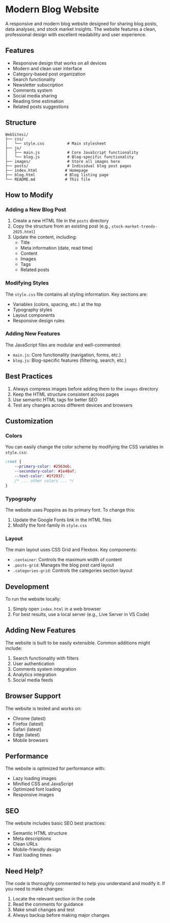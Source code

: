 # Modern Blog Website

A responsive and modern blog website designed for sharing blog posts, data analyses, and stock market insights. The website features a clean, professional design with excellent readability and user experience.

## Features

- Responsive design that works on all devices
- Modern and clean user interface
- Category-based post organization
- Search functionality
- Newsletter subscription
- Comments system
- Social media sharing
- Reading time estimation
- Related posts suggestions

## Structure

```
WebSitesi/
├── css/
│   └── style.css          # Main stylesheet
├── js/
│   ├── main.js            # Core JavaScript functionality
│   └── blog.js            # Blog-specific functionality
├── images/                # Store all images here
├── posts/                 # Individual blog post pages
├── index.html            # Homepage
├── blog.html             # Blog listing page
└── README.md             # This file
```

## How to Modify

### Adding a New Blog Post

1. Create a new HTML file in the `posts` directory
2. Copy the structure from an existing post (e.g., `stock-market-trends-2025.html`)
3. Update the content, including:
   - Title
   - Meta information (date, read time)
   - Content
   - Images
   - Tags
   - Related posts

### Modifying Styles

The `style.css` file contains all styling information. Key sections are:

- Variables (colors, spacing, etc.) at the top
- Typography styles
- Layout components
- Responsive design rules

### Adding New Features

The JavaScript files are modular and well-commented:

- `main.js`: Core functionality (navigation, forms, etc.)
- `blog.js`: Blog-specific features (filtering, search, etc.)

## Best Practices

1. Always compress images before adding them to the `images` directory
2. Keep the HTML structure consistent across pages
3. Use semantic HTML tags for better SEO
4. Test any changes across different devices and browsers

## Customization

### Colors

You can easily change the color scheme by modifying the CSS variables in `style.css`:

```css
:root {
    --primary-color: #2563eb;
    --secondary-color: #1e40af;
    --text-color: #1f2937;
    /* ... other colors ... */
}
```

### Typography

The website uses Poppins as its primary font. To change this:

1. Update the Google Fonts link in the HTML files
2. Modify the font-family in `style.css`

### Layout

The main layout uses CSS Grid and Flexbox. Key components:

- `.container`: Controls the maximum width of content
- `.posts-grid`: Manages the blog post card layout
- `.categories-grid`: Controls the categories section layout

## Development

To run the website locally:

1. Simply open `index.html` in a web browser
2. For best results, use a local server (e.g., Live Server in VS Code)

## Adding New Features

The website is built to be easily extensible. Common additions might include:

1. Search functionality with filters
2. User authentication
3. Comments system integration
4. Analytics integration
5. Social media feeds

## Browser Support

The website is tested and works on:

- Chrome (latest)
- Firefox (latest)
- Safari (latest)
- Edge (latest)
- Mobile browsers

## Performance

The website is optimized for performance with:

- Lazy loading images
- Minified CSS and JavaScript
- Optimized font loading
- Responsive images

## SEO

The website includes basic SEO best practices:

- Semantic HTML structure
- Meta descriptions
- Clean URLs
- Mobile-friendly design
- Fast loading times

## Need Help?

The code is thoroughly commented to help you understand and modify it. If you need to make changes:

1. Locate the relevant section in the code
2. Read the comments for guidance
3. Make small changes and test
4. Always backup before making major changes

